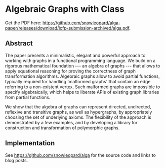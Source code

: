 # Algebraic Graphs with Class

Get the PDF here: https://github.com/snowleopard/alga-paper/releases/download/icfp-submission-archived/alga.pdf.

## Abstract

The paper presents a minimalistic, elegant and powerful approach to working
with graphs in a functional programming language. We build on a rigorous
mathematical foundation --- an algebra of graphs --- that allows to apply
equational reasoning for proving the correctness of graph transformation
algorithms. Algebraic graphs allow to avoid partial functions, typically
required for handling 'malformed graphs' that contain an edge referring to
a non-existent vertex. Such malformed graphs are impossible to specify
algebraically, which helps to liberate APIs of existing graph libraries
from partial functions.

We show that the algebra of graphs can represent directed, undirected, reflexive
and transitive graphs, as well as hypergraphs, by appropriately choosing
the set of underlying axioms. The flexibility of the approach is
demonstrated by a few examples, and by developing a library for construction
and transformation of polymorphic graphs.

## Implementation

See https://github.com/snowleopard/alga for the source code and links to blog posts.
